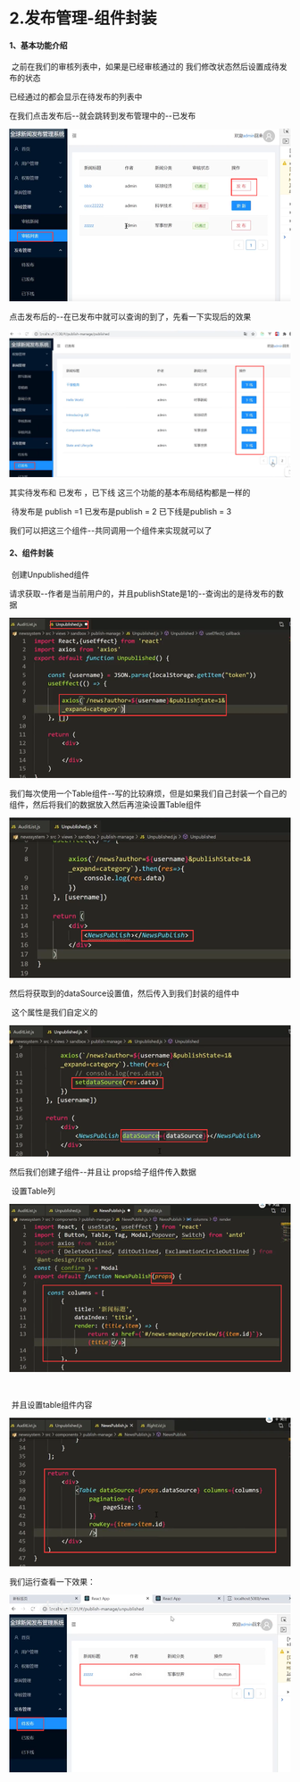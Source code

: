 # 2.发布管理-组件封装



#### 1、基本功能介绍

​		之前在我们的审核列表中，如果是已经审核通过的 我们修改状态然后设置成待发布的状态

已经通过的都会显示在待发布的列表中

在我们点击发布后--就会跳转到发布管理中的--已发布 

![1640765846601](../../../../.vuepress/public/images/1640765846601.png)



点击发布后的--在已发布中就可以查询的到了，先看一下实现后的效果

![1640766070863](../../../../.vuepress/public/images/1640766070863.png)







其实待发布和 已发布 ，已下线 这三个功能的基本布局结构都是一样的



​	待发布是 publish =1 已发布是publish = 2 已下线是publish = 3

我们可以把这三个组件--共同调用一个组件来实现就可以了



#### 2、组件封装

​		创建Unpublished组件

​		请求获取--作者是当前用户的，并且publishState是1的--查询出的是待发布的数据

![1640766554776](../../../../.vuepress/public/images/1640766554776.png)





我们每次使用一个Table组件--写的比较麻烦，但是如果我们自己封装一个自己的组件，然后将我们的数据放入然后再渲染设置Table组件

![1640766864007](../../../../.vuepress/public/images/1640766864007.png)





然后将获取到的dataSource设置值，然后传入到我们封装的组件中

​		这个属性是我们自定义的

![1640766971257](../../../../.vuepress/public/images/1640766971257.png)





然后我们创建子组件--并且让 props给子组件传入数据

​	设置Table列

![1640768902010](../../../../.vuepress/public/images/1640768902010.png)

​	

​	并且设置table组件内容

![1640768822472](../../../../.vuepress/public/images/1640768822472.png)



 

我们运行查看一下效果：

![1640769058843](../../../../.vuepress/public/images/1640769058843.png)


















































































































































































































































